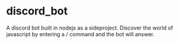 # discord_bot
A discord bot built in nodejs as a sideproject. 
Discover the world of javascript by entering a / command and the bot will answer.
